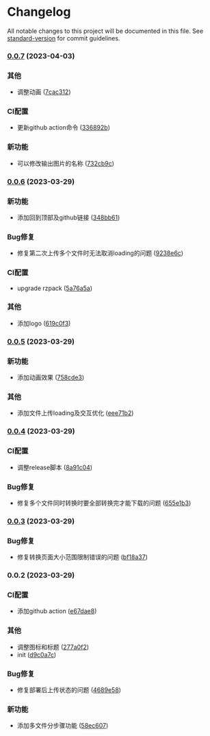 # Changelog

All notable changes to this project will be documented in this file. See [standard-version](https://github.com/conventional-changelog/standard-version) for commit guidelines.

### [0.0.7](https://github.com/renzp94/pdf-to-images/compare/v0.0.6...v0.0.7) (2023-04-03)


### 其他

* 调整动画 ([7cac312](https://github.com/renzp94/pdf-to-images/commit/7cac312aa3df412a5337f45c07061d0d14591775))


### CI配置

* 更新github action命令 ([336892b](https://github.com/renzp94/pdf-to-images/commit/336892b8fa34d5095d96732f999fb53f162fe061))


### 新功能

* 可以修改输出图片的名称 ([732cb9c](https://github.com/renzp94/pdf-to-images/commit/732cb9c5523fc444b22bb05926845d1401323adf))

### [0.0.6](https://github.com/renzp94/pdf-to-images/compare/v0.0.5...v0.0.6) (2023-03-29)


### 新功能

* 添加回到顶部及github链接 ([348bb61](https://github.com/renzp94/pdf-to-images/commit/348bb6150a6ca63a2311800119ad04a9a2c4c752))


### Bug修复

* 修复第二次上传多个文件时无法取消loading的问题 ([9238e6c](https://github.com/renzp94/pdf-to-images/commit/9238e6c1259d8515e930a01d60e71f6ee90de796))


### CI配置

* upgrade rzpack ([5a76a5a](https://github.com/renzp94/pdf-to-images/commit/5a76a5a00a0a087a35599778cbbd11e8da0c3492))


### 其他

* 添加logo ([619c0f3](https://github.com/renzp94/pdf-to-images/commit/619c0f3a7fb0b9da620df389af58dd7eaee3ee05))

### [0.0.5](https://github.com/renzp94/pdf-to-images/compare/v0.0.4...v0.0.5) (2023-03-29)


### 新功能

* 添加动画效果 ([758cde3](https://github.com/renzp94/pdf-to-images/commit/758cde33c43e47bc6866960730991becc7d657ef))


### 其他

* 添加文件上传loading及交互优化 ([eee71b2](https://github.com/renzp94/pdf-to-images/commit/eee71b29137e489a4412e4168899b82bcd84bf6e))

### [0.0.4](https://github.com/renzp94/pdf-to-images/compare/v0.0.3...v0.0.4) (2023-03-29)


### CI配置

* 调整release脚本 ([8a91c04](https://github.com/renzp94/pdf-to-images/commit/8a91c048472c31c38621fd5bdfd5c4c6fdcbc5b9))


### Bug修复

* 修复多个文件同时转换时要全部转换完才能下载的问题 ([655e1b3](https://github.com/renzp94/pdf-to-images/commit/655e1b3c6ea098e1f4cfa7542ed8ed112f90293f))

### [0.0.3](https://github.com/renzp94/pdf-to-images/compare/v0.0.2...v0.0.3) (2023-03-29)


### Bug修复

* 修复转换页面大小范围限制错误的问题 ([bf18a37](https://github.com/renzp94/pdf-to-images/commit/bf18a37feaecb4cf0255ec441a1dc183d0c95ca1))

### 0.0.2 (2023-03-29)


### CI配置

* 添加github action ([e67dae8](https://github.com/renzp94/pdf-to-images/commit/e67dae88750a6f19213b9f844ced23728e256a69))


### 其他

* 调整图标和标题 ([277a0f2](https://github.com/renzp94/pdf-to-images/commit/277a0f203670ee473fdd11a96e25e43c04d9d8fb))
* init ([d9c0a7c](https://github.com/renzp94/pdf-to-images/commit/d9c0a7ceb30daf08e8eba62b9008d981ffbbde5e))


### Bug修复

* 修复部署后上传状态的问题 ([4689e58](https://github.com/renzp94/pdf-to-images/commit/4689e5861f15980fcdf24f39a2f42fdc42158eb8))


### 新功能

* 添加多文件分步骤功能 ([58ec607](https://github.com/renzp94/pdf-to-images/commit/58ec6072288557f3d5b4ed30d80647745fdec856))
